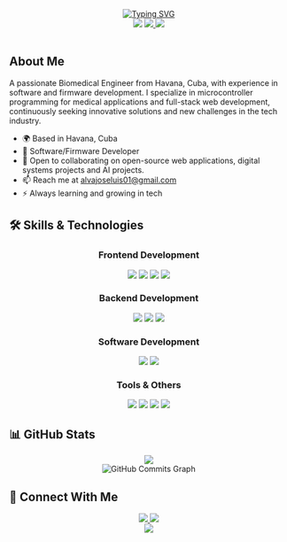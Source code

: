 <div align="center">
<a href="https://git.io/typing-svg"><img src="https://readme-typing-svg.demolab.com?font=Fira+Code&weight=500&duration=3000&pause=500&center=true&vCenter=true&width=435&lines=Hi+I'm+Jose+Luis+Mendez;Software%2FFirmware+Developer+;and+Biomedical+Engineer." alt="Typing SVG" /></a>
  
  
</div>

<div align="center">
  <img src="https://img.shields.io/badge/Based_in-Havana,_Cuba-170956?style=for-the-badge&logo=google-maps&logoColor=white" />
  <a href="mailto:alvajoseluis01@gmail.com">
    <img src="https://img.shields.io/badge/Contact_Me-Email-170956?style=for-the-badge&logo=gmail&logoColor=white" />
  </a>
  <a href="https://github.com/alvajose">
    <img src="https://img.shields.io/github/followers/alvajose?logo=github&style=for-the-badge&color=170956&labelColor=1c1917" />
  </a>
</div>

<br/>

## About Me

A passionate Biomedical Engineer from Havana, Cuba, with experience in software and firmware development. I specialize in microcontroller programming for medical applications and full-stack web development, continuously seeking innovative solutions and new challenges in the tech industry.

- 🌍 Based in Havana, Cuba
- 💼 Software/Firmware Developer
- 🤝 Open to collaborating on open-source web applications, digital systems projects and AI projects.
- 📫 Reach me at [alvajoseluis01@gmail.com](mailto:alvajoseluis01@gmail.com)
- ⚡ Always learning and growing in tech

## 🛠 Skills & Technologies

<div align="center">
  <h3>Frontend Development</h3>
  <img src="https://img.shields.io/badge/React-61DAFB?style=for-the-badge&logo=react&logoColor=black" />
  <img src="https://img.shields.io/badge/JavaScript-F7DF1E?style=for-the-badge&logo=javascript&logoColor=black" />
  <img src="https://img.shields.io/badge/Tailwind_CSS-38B2AC?style=for-the-badge&logo=tailwind-css&logoColor=white" />
  <img src="https://img.shields.io/badge/Bootstrap-7952B3?style=for-the-badge&logo=bootstrap&logoColor=white" />
  
  <h3>Backend Development</h3>
  <img src="https://img.shields.io/badge/PHP-777BB4?style=for-the-badge&logo=php&logoColor=white" />
  <img src="https://img.shields.io/badge/Laravel-FF2D20?style=for-the-badge&logo=laravel&logoColor=white" />
  <img src="https://img.shields.io/badge/Node.js-339933?style=for-the-badge&logo=node.js&logoColor=white" />

  <h3>Software Development</h3>
  <img src="https://img.shields.io/badge/C%2FC%2B%2B-00599C?style=for-the-badge&logo=c%2B%2B&logoColor=white" />
  <img src="https://img.shields.io/badge/Python-3776AB?style=for-the-badge&logo=python&logoColor=white" />
  
  <h3>Tools & Others</h3>
  <img src="https://img.shields.io/badge/Docker-2496ED?style=for-the-badge&logo=docker&logoColor=white" />
  <img src="https://img.shields.io/badge/Git-F05032?style=for-the-badge&logo=git&logoColor=white" />
  <img src="https://img.shields.io/badge/Proteus-00A4E4?style=for-the-badge&logo=data:image/svg+xml;base64,PHN2ZyB4bWxucz0iaHR0cDovL3d3dy53My5vcmcvMjAwMC9zdmciIHZpZXdCb3g9IjAgMCAyNDAgODAiPjxwYXRoIGZpbGw9IiMwMEE0RTQiIGQ9Ik0xMjAgNDBjMC0xMS4xLTguOS0yMC0yMC0yMHMtMjAgOC45LTIwIDIwIDguOSAyMCAyMCAyMCAyMC04LjkgMjAtMjB6Ii8+PC9zdmc+" />
  <img src="https://img.shields.io/badge/Matlab-0076A8?style=for-the-badge&logo=data:image/svg+xml;base64,PHN2ZyB4bWxucz0iaHR0cDovL3d3dy53My5vcmcvMjAwMC9zdmciIHZpZXdCb3g9IjAgMCAyNDAgODAiPjxwYXRoIGZpbGw9IiMwMDc2QTgiIGQ9Ik0xMjAgNDBjMC0xMS4xLTguOS0yMC0yMC0yMHMtMjAgOC45LTIwIDIwIDguOSAyMCAyMCAyMCAyMC04LjkgMjAtMjB6Ii8+PC9zdmc+" />
</div>

## 📊 GitHub Stats

<div align="center">
  <img src="https://github-readme-streak-stats.herokuapp.com/?user=alvajose&stroke=ffffff&background=1c1917&ring=FF4949&fire=FF4949&currStreakNum=ffffff&currStreakLabel=FF4949&sideNums=ffffff&sideLabels=ffffff&dates=ffffff&hide_border=true" />
</div>

<div align="center">
  <img src="https://github-readme-activity-graph.vercel.app/graph?username=alvajose&bg_color=1c1917&color=ffffff&line=FF4949&point=ffffff&area_color=1c1917&area=true&hide_border=true&custom_title=GitHub%20Commits%20Graph" alt="GitHub Commits Graph" />
</div>

## 🤝 Connect With Me

<div align="center">
  <a href="https://github.com/alvajose">
    <img src="https://img.shields.io/badge/GitHub-181717?style=for-the-badge&logo=github&logoColor=white" />
  </a>
  <a href="mailto:alvajoseluis01@gmail.com">
    <img src="https://img.shields.io/badge/Email-D14836?style=for-the-badge&logo=gmail&logoColor=white" />
  </a>
</div>

<div align="center">
  <img src="https://komarev.com/ghpvc/?username=alvajose&color=FF4949&style=flat-square&label=Profile+Views" />
</div>
